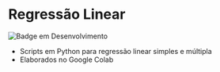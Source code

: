 # Regressão Linear
![Badge em Desenvolvimento](http://img.shields.io/static/v1?label=STATUS&message=EM%20DESENVOLVIMENTO&color=GREEN&style=for-the-badge)
- Scripts em Python para regressão linear simples e múltipla
- Elaborados no Google Colab
